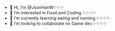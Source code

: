 - 👋 Hi, I’m @JsonHanW✨✨✨
- 👀 I’m interested in Food and Coding.✨✨✨✨
- 🌱 I’m currently learning eating and running.✨✨✨✨
- 💞️ I’m looking to collaborate on Game dev.✨✨✨✨

<!---
JsonHanW/JsonHanW is a ✨ special ✨ repository because its `README.md` (this file) appears on your GitHub profile.
You can click the Preview link to take a look at your changes.
--->
